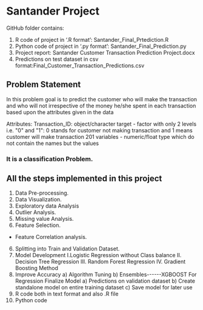 # Santander Project 

 GitHub folder contains: 
 1. R code of project in ‘.R format’:  Santander_Final_Prtediction.R 
 2. Python code of project in ‘.py format’: Santander_Final_Prediction.py 
 3. Project report: Santander Customer Transaction Prediction Project.docx
 4. Predictions on test dataset in csv format:Final_Customer_Transaction_Predictions.csv
 
## Problem Statement 
 
In this problem goal is to predict the customer who will make the transaction and who will not irrespective of the money he/she spent in each transaction based upon the attributes given in the data 

Attributes: 
    Transaction_ID: object/character
    target - factor with only 2 levels i.e. "0" and "1": 0 stands for customer not making transaction and 1 means customer will make transaction
    201 variables - numeric/float type which do not contain the names but the values


### It is a classification Problem.
## All the steps implemented in this project
1. Data Pre-processing.
2. Data Visualization.
3. Exploratory data Analysis
3. Outlier Analysis.
4. Missing value Analysis.
5. Feature Selection.
 -  Feature Correlation analysis.
6. Splitting into Train and Validation Dataset.
8. Model Development
I.Logistic Regression without Class balance 
II. Decision Tree Regression 
III. Random Forest Regression 
IV. Gradient Boosting Method
9. Improve Accuracy 
a) Algorithm Tuning
b) Ensembles------XGBOOST For Regression
Finalize Model 
a) Predictions on validation dataset 
b) Create standalone model on entire training dataset 
c) Save model for later use
11. R code both in text format and also .R file
12. Python code
